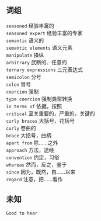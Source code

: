 ## 词组

`seasoned` 经验丰富的      
`seasoned expert` 经验丰富的专家    
`semantic` 语义的  
`semantic elements` 语义元素    
`manipulate` 操纵    
`arbitrary` 武断的、任意的  
`ternary expressions` 三元表达式    
`semicolon` 分号  
`colon`  冒号    
`coercion` 强制    
`type coercion` 强制类型转换   
`in terms of` 依据，按照      
`critical` 至关重要的，严重的，关键的  
`curly braces` 大括号，花括号  
`curly` 卷曲的  
`brace` 大括号，曲柄  
`apart from` 除……之外  
`approach` 方法，途经      
`convention` 约定，习俗  
`whereas` 然而，反之，鉴于  
`since` 因为，既然，自……以来  
`regard` 注意，把……看作  

## 未知

`Good to hear` 
